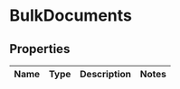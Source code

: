 # BulkDocuments

## Properties
Name | Type | Description | Notes
------------ | ------------- | ------------- | -------------
